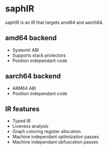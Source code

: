 # saphIR

saphIR is an IR that targets amd64 and aarch64.

## amd64 backend

* SystemV ABI
* Supports stack protectors
* Position independant code

## aarch64 backend

* ARM64 ABI
* Position independant code

## IR features

* Typed IR
* Liveness analysis
* Graph coloring register allocation
* Machine independant optimization passes
* Machine independant obfuscation passes
